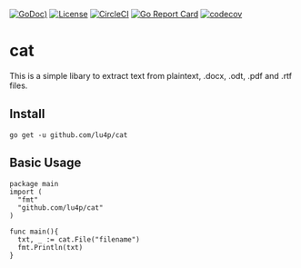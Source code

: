 [![GoDoc](https://img.shields.io/badge/go.dev-reference-007d9c?logo=go&logoColor=white&style=flat-square))](https://pkg.go.dev/github.com/lu4p/cat)
[![License](https://img.shields.io/github/license/lu4p/cat.svg)](https://unlicense.org/)
[![CircleCI](https://circleci.com/gh/lu4p/cat.svg?style=svg)](https://circleci.com/gh/lu4p/cat)
[![Go Report Card](https://goreportcard.com/badge/github.com/lu4p/cat)](https://goreportcard.com/report/github.com/lu4p/cat)
[![codecov](https://codecov.io/gh/lu4p/cat/branch/master/graph/badge.svg)](https://codecov.io/gh/lu4p/cat)

# cat
This is a simple libary to extract text from plaintext, .docx, .odt, .pdf and .rtf files.

## Install
```go get -u github.com/lu4p/cat```

## Basic Usage
```golang 
package main
import (
  "fmt"
  "github.com/lu4p/cat"
)

func main(){
  txt, _ := cat.File("filename")
  fmt.Println(txt)
}
```
